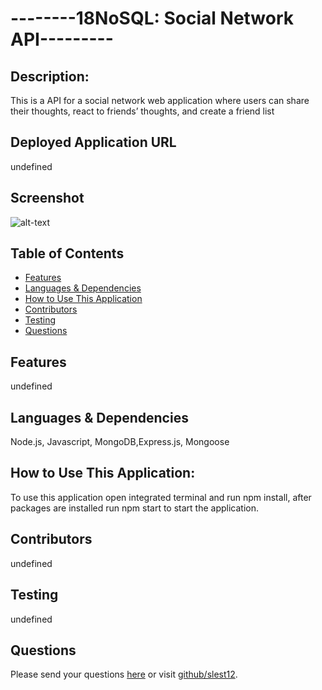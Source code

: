 # --------18NoSQL: Social Network API---------

## Description:
 This is a API for a social network web application where users can share their thoughts, react to friends’ thoughts, and create a friend list
## Deployed Application URL
undefined
## Screenshot
![alt-text](undefined)
## Table of Contents
* [Features](#features)
* [Languages & Dependencies](#languagesanddependencies)
* [How to Use This Application](#HowtoUseThisApplication)
* [Contributors](#contributors)
* [Testing](#testing)
* [Questions](#questions)
## Features
undefined
## Languages & Dependencies
  Node.js, Javascript, MongoDB,Express.js, Mongoose

## How to Use This Application:
To use this application open integrated terminal and run npm install, after packages are installed run npm start to start the application.
## Contributors
undefined
## Testing
undefined
## Questions
Please send your questions [here](mailto:Slest12@outlook.com?subject=[GitHub]%20Dev%20Connect) or visit [github/slest12](https://github.com/slest12).

